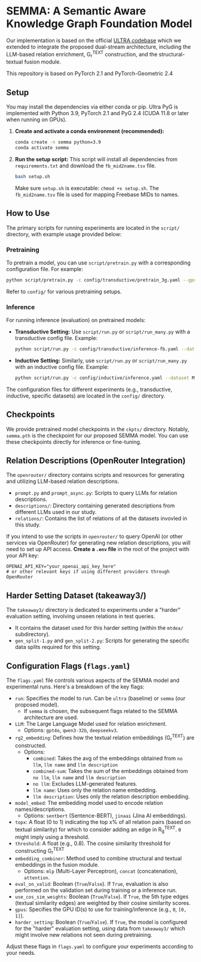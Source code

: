 # SEMMA: A Semantic Aware Knowledge Graph Foundation Model

Our implementation is based on the official [ULTRA codebase](https://github.com/DeepGraphLearning/ULTRA) which we extended to integrate the proposed dual-stream architecture, including the LLM-based relation enrichment, G<sub>r</sub><sup>TEXT</sup> construction, and the structural-textual fusion module. 

This repository is based on PyTorch 2.1 and PyTorch-Geometric 2.4

## Setup

You may install the dependencies via either conda or pip. Ultra PyG is implemented with Python 3.9, PyTorch 2.1 and PyG 2.4 (CUDA 11.8 or later when running on GPUs).

1.  **Create and activate a conda environment (recommended):**
    ```bash
    conda create -n semma python=3.9
    conda activate semma
    ```

2.  **Run the setup script:**
    This script will install all dependencies from `requirements.txt` and download the `fb_mid2name.tsv` file.
    ```bash
    bash setup.sh
    ```
    Make sure `setup.sh` is executable: `chmod +x setup.sh`.
    The `fb_mid2name.tsv` file is used for mapping Freebase MIDs to names.

## How to Use

The primary scripts for running experiments are located in the `script/` directory, with example usage provided below:

### Pretraining

To pretrain a model, you can use `script/pretrain.py` with a corresponding configuration file. For example:
```bash
python script/pretrain.py -c config/transductive/pretrain_3g.yaml --gpus [0]
```
Refer to  `config/` for various pretraining setups.

### Inference

For running inference (evaluation) on pretrained models:

*   **Transductive Setting:**
    Use `script/run.py` or `script/run_many.py` with a transductive config file.
    Example:
    ```bash
    python script/run.py -c config/transductive/inference-fb.yaml --dataset FB15k237_10 --epochs 0 --bpe null --ckpt <path_to_your_checkpoint.pth> --gpus [0]
    ```

*   **Inductive Setting:**
    Similarly, use `script/run.py` or `script/run_many.py` with an inductive config file.
    Example:
    ```bash
    python script/run.py -c config/inductive/inference.yaml --dataset Metafam --version 1 --ckpt <path_to_your_checkpoint.pth> --gpus [0]
    ```

The configuration files for different experiments (e.g., transductive, inductive, specific datasets) are located in the `config/` directory.

## Checkpoints

We provide pretrained model checkpoints in the `ckpts/` directory. Notably, `semma.pth` is the checkpoint for our proposed SEMMA model. You can use these checkpoints directly for inference or fine-tuning.

## Relation Descriptions (OpenRouter Integration)

The `openrouter/` directory contains scripts and resources for generating and utilizing LLM-based relation descriptions.
*   `prompt.py` and `prompt_async.py`: Scripts to query LLMs for relation descriptions.
*   `descriptions/`: Directory containing generated descriptions from different LLMs used in our study.
*   `relations/`: Contains the list of relations of all the datasets invovled in this study.

If you intend to use the scripts in `openrouter/` to query OpenAI (or other services via OpenRouter) for generating new relation descriptions, you will need to set up API access.
**Create a `.env` file** in the root of the project with your API key:
```env
OPENAI_API_KEY="your_openai_api_key_here"
# or other relevant keys if using different providers through OpenRouter
```

## Harder Setting Dataset (takeaway3/)

The `takeaway3/` directory is dedicated to experiments under a "harder" evaluation setting, involving unseen relations in test queries.
*   It contains the dataset used for this harder setting (within the `mtdea/` subdirectory).
*   `gen_split-1.py` and `gen_split-2.py`: Scripts for generating the specific data splits required for this setting.

## Configuration Flags (`flags.yaml`)

The `flags.yaml` file controls various aspects of the SEMMA model and experimental runs. Here's a breakdown of the key flags:

*   `run`: Specifies the model to run. Can be `ultra` (baseline) or `semma` (our proposed model).
    *   If `semma` is chosen, the subsequent flags related to the SEMMA architecture are used.
*   `LLM`: The Large Language Model used for relation enrichment.
    *   Options: `gpt4o`, `qwen3-32b`, `deepseekv3`.
*   `rg2_embedding`: Defines how the textual relation embeddings (G<sub>r</sub><sup>TEXT</sup>) are constructed.
    *   Options:
        *   `combined`: Takes the avg of the embeddings obtained from `no llm`, `llm name` and `llm description`
        *   `combined-sum`: Takes the sum of the embeddings obtained from `no llm`, `llm name` and `llm description`
        *   `no llm`: Excludes LLM-generated features.
        *   `llm name`: Uses only the relation name embedding.
        *   `llm description`: Uses only the relation description embedding.
*   `model_embed`: The embedding model used to encode relation names/descriptions.
    *   Options: `sentbert` (Sentence-BERT), `jinaai` (Jina AI embeddings).
*   `topx`: A float (0 to 1) indicating the top x% of all relation pairs (based on textual similarity) for which to consider adding an edge in R<sub>g</sub><sup>TEXT</sup>. `0` might imply using a threshold.
*   `threshold`: A float (e.g., 0.8). The cosine similarity threshold for constructing G<sub>r</sub><sup>TEXT</sup>
*   `embedding_combiner`: Method used to combine structural and textual embeddings in the fusion module.
    *   Options: `mlp` (Multi-Layer Perceptron), `concat` (concatenation), `attention`.
*   `eval_on_valid`: Boolean (`True`/`False`). If `True`, evaluation is also performed on the validation set during training or a inference run.
*   `use_cos_sim_weights`: Boolean (`True`/`False`). If `True`, the 5th type edges (textual similarity edges) are weighted by their cosine similarity scores.
*   `gpus`: Specifies the GPU ID(s) to use for training/inference (e.g., `0`, `[0, 1]`).
*   `harder_setting`: Boolean (`True`/`False`). If `True`, the model is configured for the "harder" evaluation setting, using data from `takeaway3/` which might involve new relations not seen during pretraining.

Adjust these flags in `flags.yaml` to configure your experiments according to your needs. 
